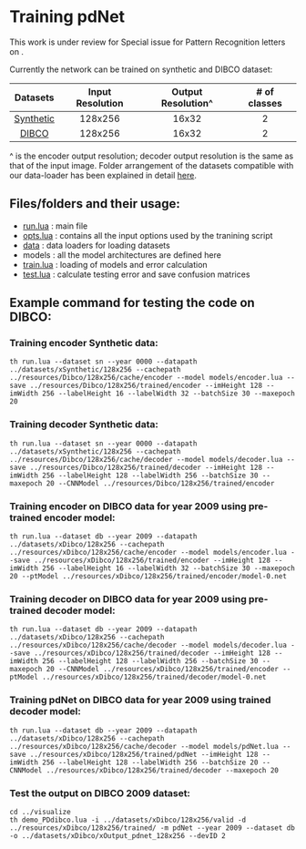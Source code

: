 # Training pdNet

This work is under review for Special issue for Pattern Recognition letters on .

Currently the network can be trained on synthetic and DIBCO dataset:

| Datasets | Input Resolution | Output Resolution^ | # of classes |
|:--------:|:----------------:|:------------------:|:------------:|
| [Synthetic](http://mi.eng.cam.ac.uk/research/projects/VideoRec/CamVid/) | 128x256 | 16x32 | 2 |
| [DIBCO](https://www.cityscapes-dataset.com/) | 128x256 | 16x32 | 2 |

^ is the encoder output resolution; decoder output resolution is the same as that of the input image. Folder arrangement of the datasets compatible with our data-loader has been explained in detail [here](data/README.md).

## Files/folders and their usage:

* [run.lua](run.lua)    : main file
* [opts.lua](opts.lua)  : contains all the input options used by the tranining script
* [data](data)          : data loaders for loading datasets
* models                : all the model architectures are defined here
* [train.lua](train.lua) : loading of models and error calculation
* [test.lua](test.lua)  : calculate testing error and save confusion matrices

## Example command for testing the code on DIBCO:
### Training encoder Synthetic data:
```
th run.lua --dataset sn --year 0000 --datapath ../datasets/xSynthetic/128x256 --cachepath ../resources/Dibco/128x256/cache/encoder --model models/encoder.lua --save ../resources/Dibco/128x256/trained/encoder --imHeight 128 --imWidth 256 --labelHeight 16 --labelWidth 32 --batchSize 30 --maxepoch 20
```
### Training decoder Synthetic data:
```
th run.lua --dataset sn --year 0000 --datapath ../datasets/xSynthetic/128x256 --cachepath ../resources/Dibco/128x256/cache/decoder --model models/decoder.lua --save ../resources/Dibco/128x256/trained/decoder --imHeight 128 --imWidth 256 --labelHeight 128 --labelWidth 256 --batchSize 30 --maxepoch 20 --CNNModel ../resources/Dibco/128x256/trained/encoder
```

### Training encoder on DIBCO data for year 2009 using pre-trained encoder model:
```
th run.lua --dataset db --year 2009 --datapath ../datasets/xDibco/128x256 --cachepath ../resources/xDibco/128x256/cache/encoder --model models/encoder.lua --save ../resources/xDibco/128x256/trained/encoder --imHeight 128 --imWidth 256 --labelHeight 16 --labelWidth 32 --batchSize 30 --maxepoch 20 --ptModel ../resources/xDibco/128x256/trained/encoder/model-0.net
```

### Training decoder on DIBCO data for year 2009 using pre-trained decoder model:
```
th run.lua --dataset db --year 2009 --datapath ../datasets/xDibco/128x256 --cachepath ../resources/xDibco/128x256/cache/decoder --model models/decoder.lua --save ../resources/xDibco/128x256/trained/decoder --imHeight 128 --imWidth 256 --labelHeight 128 --labelWidth 256 --batchSize 30 --maxepoch 20 --CNNModel ../resources/xDibco/128x256/trained/encoder --ptModel ../resources/xDibco/128x256/trained/decoder/model-0.net
```

### Training pdNet on DIBCO data for year 2009 using trained decoder model:
```
th run.lua --dataset db --year 2009 --datapath ../datasets/xDibco/128x256 --cachepath ../resources/xDibco/128x256/cache/decoder --model models/pdNet.lua --save ../resources/xDibco/128x256/trained/pdNet --imHeight 128 --imWidth 256 --labelHeight 128 --labelWidth 256 --batchSize 20 --CNNModel ../resources/xDibco/128x256/trained/decoder --maxepoch 20	
```

### Test the output on DIBCO 2009 dataset:
```
cd ../visualize
th demo_PDdibco.lua -i ../datasets/xDibco/128x256/valid -d ../resources/xDibco/128x256/trained/ -m pdNet --year 2009 --dataset db -o ../datasets/xDibco/xOutput_pdnet_128x256 --devID 2
```    
